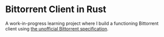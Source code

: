 # Bittorrent Client in Rust

A work-in-progress learning project where I build a functioning Bittorrent client using [the unofficial Bittorrent specification](https://wiki.theory.org/BitTorrentSpecification).
